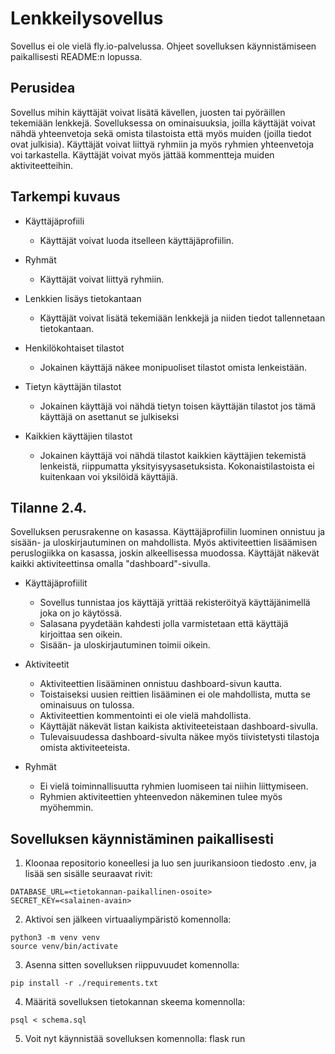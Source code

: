 # Lenkkeilysovellus

Sovellus ei ole vielä fly.io-palvelussa. Ohjeet sovelluksen käynnistämiseen paikallisesti README:n lopussa.

## Perusidea

Sovellus mihin käyttäjät voivat lisätä kävellen, juosten tai pyöräillen tekemiään lenkkejä. Sovelluksessa on ominaisuuksia, joilla käyttäjät voivat nähdä yhteenvetoja sekä omista tilastoista että myös muiden (joilla tiedot ovat julkisia). Käyttäjät voivat liittyä ryhmiin ja myös ryhmien yhteenvetoja voi tarkastella. Käyttäjät voivat myös jättää kommentteja muiden aktiviteetteihin.

## Tarkempi kuvaus

- Käyttäjäprofiili
	- Käyttäjät voivat luoda itselleen käyttäjäprofiilin.

- Ryhmät
	- Käyttäjät voivat liittyä ryhmiin.

- Lenkkien lisäys tietokantaan
	- Käyttäjät voivat lisätä tekemiään lenkkejä ja niiden tiedot tallennetaan tietokantaan.

- Henkilökohtaiset tilastot
	- Jokainen käyttäjä näkee monipuoliset tilastot omista lenkeistään.

- Tietyn käyttäjän tilastot
	- Jokainen käyttäjä voi nähdä tietyn toisen käyttäjän tilastot jos tämä käyttäjä on asettanut se julkiseksi

- Kaikkien käyttäjien tilastot
	- Jokainen käyttäjä voi nähdä tilastot kaikkien käyttäjien tekemistä lenkeistä, riippumatta yksityisyysasetuksista. Kokonaistilastoista ei kuitenkaan voi yksilöidä käyttäjiä.

## Tilanne 2.4.

Sovelluksen perusrakenne on kasassa. Käyttäjäprofiilin luominen onnistuu ja sisään- ja uloskirjautuminen on mahdollista. Myös aktiviteettien lisäämisen peruslogiikka on kasassa, joskin alkeellisessa muodossa. Käyttäjät näkevät kaikki aktiviteettinsa omalla "dashboard"-sivulla. 

- Käyttäjäprofiilit
	- Sovellus tunnistaa jos käyttäjä yrittää rekisteröityä käyttäjänimellä joka on jo käytössä.
	- Salasana pyydetään kahdesti jolla varmistetaan että käyttäjä kirjoittaa sen oikein.
	- Sisään- ja uloskirjautuminen toimii oikein.

- Aktiviteetit
	- Aktiviteettien lisääminen onnistuu dashboard-sivun kautta. 
	- Toistaiseksi uusien reittien lisääminen ei ole mahdollista, mutta se ominaisuus on tulossa.
	- Aktiviteettien kommentointi ei ole vielä mahdollista.
	- Käyttäjät näkevät listan kaikista aktiviteeteistaan dashboard-sivulla.
	- Tulevaisuudessa dashboard-sivulta näkee myös tiivistetysti tilastoja omista aktiviteeteista.

- Ryhmät
	- Ei vielä toiminnallisuutta ryhmien luomiseen tai niihin liittymiseen.
	- Ryhmien aktiviteettien yhteenvedon näkeminen tulee myös myöhemmin.

## Sovelluksen käynnistäminen paikallisesti

1. Kloonaa repositorio koneellesi ja luo sen juurikansioon tiedosto .env, ja lisää sen sisälle seuraavat rivit:
```
DATABASE_URL=<tietokannan-paikallinen-osoite>
SECRET_KEY=<salainen-avain>
```

2. Aktivoi sen jälkeen virtuaaliympäristö komennolla: 
```
python3 -m venv venv
source venv/bin/activate
```

3. Asenna sitten sovelluksen riippuvuudet komennolla:
```
pip install -r ./requirements.txt
```

4. Määritä sovelluksen tietokannan skeema komennolla:
```
psql < schema.sql
```

5. Voit nyt käynnistää sovelluksen komennolla:
	flask run
